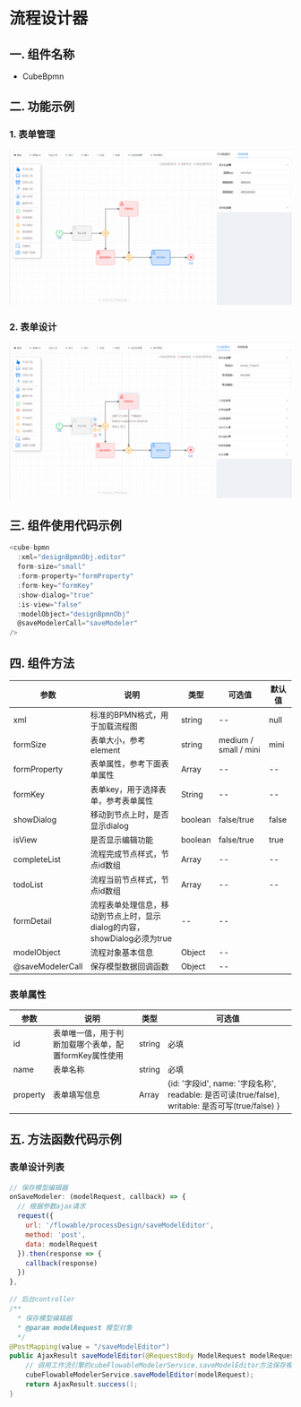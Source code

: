 # 流程设计器  

## 一. 组件名称

* CubeBpmn  

## 二. 功能示例 

### 1. 表单管理
![页面表单](./images/CubeBpmn.png)  

### 2. 表单设计
![表单设计](./images/CubeBpmn1.png)  

## 三. 组件使用代码示例
```js
<cube-bpmn
  :xml="designBpmnObj.editor"
  form-size="small"
  :form-property="formProperty"
  :form-key="formKey"
  :show-dialog="true"
  :is-view="false"
  :modelObject="designBpmnObj"
  @saveModelerCall="saveModeler"
/>
```  
  
## 四. 组件方法  


| 参数         | 说明                                                                     | 类型    | 可选值                | 默认值 |
| ------------ | ------------------------------------------------------------------------ | ------- | --------------------- | ------ |
| xml          | 标准的BPMN格式，用于加载流程图                                           | string  | --                    | null   |
| formSize     | 表单大小，参考element                                                    | string  | medium / small / mini | mini   |
| formProperty | 表单属性，参考下面表单属性                                               | Array   | --                    | --     |
| formKey      | 表单key，用于选择表单，参考表单属性                                      | String  | --                    | --     |
| showDialog   | 移动到节点上时，是否显示dialog                                           | boolean | false/true            | false  |
| isView       | 是否显示编辑功能                                                         | boolean | false/true            | true   |
| completeList | 流程完成节点样式，节点id数组                                             | Array   | --                    | --     |
| todoList     | 流程当前节点样式，节点id数组                                             | Array   | --                    | --     |
| formDetail   | 流程表单处理信息，移动到节点上时，显示dialog的内容，showDialog必须为true | --      | --                    |
| modelObject   | 流程对象基本信息 | Object      | --                    |
| @saveModelerCall   | 保存模型数据回调函数 | Object      | --                    |


### 表单属性
| 参数     | 说明                                                  | 类型   | 可选值                                                                                            |
| -------- | ----------------------------------------------------- | ------ | ------------------------------------------------------------------------------------------------- |
| id       | 表单唯一值，用于判断加载哪个表单，配置formKey属性使用 | string | 必填                                                                                              |
| name     | 表单名称                                              | string | 必填                                                                                              |
| property | 表单填写信息                                          | Array  | {id: '字段id', name: '字段名称', readable: 是否可读(true/false), writable: 是否可写(true/false) } |

## 五. 方法函数代码示例  

### 表单设计列表
```js
// 保存模型编辑器
onSaveModeler: (modelRequest, callback) => {
  // 根据参数ajax请求
  request({
    url: '/flowable/processDesign/saveModelEditor',
    method: 'post',
    data: modelRequest
  }).then(response => {
    callback(response)
  })
},
```
```java
// 后台controller
/**
  * 保存模型编辑器
  * @param modelRequest 模型对象
  */
@PostMapping(value = "/saveModelEditor")
public AjaxResult saveModelEditor(@RequestBody ModelRequest modelRequest) {
    // 调用工作流引擎的cubeFlowableModelerService.saveModelEditor方法保存模型编辑器
    cubeFlowableModelerService.saveModelEditor(modelRequest);
    return AjaxResult.success();
}
```
